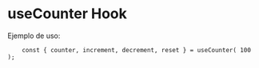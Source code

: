 # useCounter Hook

Ejemplo de uso:

```
    const { counter, increment, decrement, reset } = useCounter( 100 );
```

